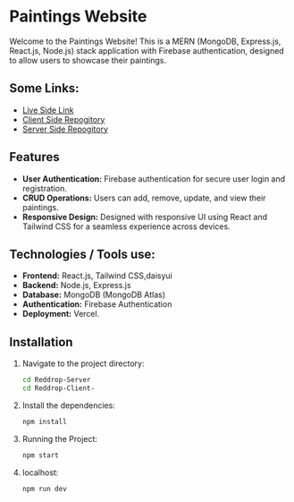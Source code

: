 # Paintings Website

Welcome to the Paintings Website! This is a MERN (MongoDB, Express.js, React.js, Node.js) stack application with Firebase authentication, designed to allow users to showcase their paintings.

## Some Links:
- [Live Side Link](https://earthy-art-and-craft.web.app)
- [Client Side Repogitory](https://github.com/hasanalam365/Earthy-Craft-Client)
- [Server Side Repogitory](https://github.com/hasanalam365/Earthy-Craft-Server)


## Features

- **User Authentication:** Firebase authentication for secure user login and registration.
- **CRUD Operations:** Users can add, remove, update, and view their paintings.
- **Responsive Design:** Designed with responsive UI using React and Tailwind CSS for a seamless experience across devices.

## Technologies / Tools use:

- **Frontend:** React.js, Tailwind CSS,daisyui
- **Backend:** Node.js, Express.js
- **Database:** MongoDB (MongoDB Atlas)
- **Authentication:** Firebase Authentication
- **Deployment:**  Vercel.

## Installation

1. Navigate to the project directory:
   ```sh
   cd Reddrop-Server
   cd Reddrop-Client-

2. Install the dependencies:
   ```sh
   npm install


3. Running the Project:
   ```sh
   npm start

4. localhost:
   ```sh
   npm run dev
